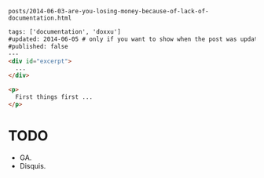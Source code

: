 
`posts/2014-06-03-are-you-losing-money-because-of-lack-of-documentation.html`

```html
tags: ['documentation', 'doxxu']
#updated: 2014-06-05 # only if you want to show when the post was updated.
#published: false
---
<div id="excerpt">
  ...
</div>

<p>
  First things first ...
</p>
```

# TODO

- GA.
- Disquis.
